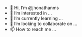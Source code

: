 - 👋 Hi, I’m @jhonathanms
- 👀 I’m interested in ...
- 🌱 I’m currently learning ...
- 💞️ I’m looking to collaborate on ...
- 📫 How to reach me ...

<!---
jhonathanms/jhonathanms is a ✨ special ✨ repository because its `README.md` (this file) appears on your GitHub profile.
You can click the Preview link to take a look at your changes.
--->
